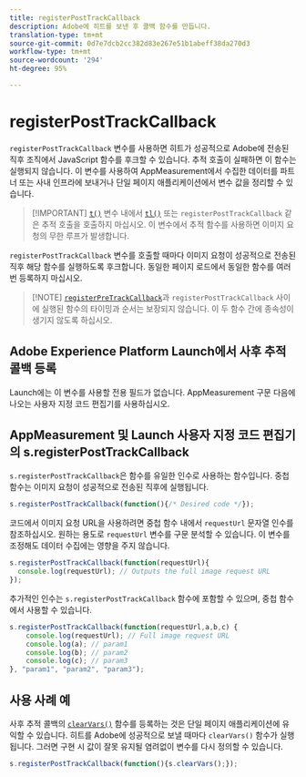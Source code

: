 ```yaml
---
title: registerPostTrackCallback
description: Adobe에 히트를 보낸 후 콜백 함수를 만듭니다.
translation-type: tm+mt
source-git-commit: 0d7e7dcb2cc382d83e267e51b1abeff38da270d3
workflow-type: tm+mt
source-wordcount: '294'
ht-degree: 95%

---
```



# registerPostTrackCallback

`registerPostTrackCallback` 변수를 사용하면 히트가 성공적으로 Adobe에 전송된 직후 조직에서 JavaScript 함수를 후크할 수 있습니다. 추적 호출이 실패하면 이 함수는 실행되지 않습니다. 이 변수를 사용하여 AppMeasurement에서 수집한 데이터를 파트너 또는 사내 인프라에 보내거나 단일 페이지 애플리케이션에서 변수 값을 정리할 수 있습니다.

>[!IMPORTANT] [`t()`](t-method.md) 변수 내에서 [`tl()`](tl-method.md) 또는 `registerPostTrackCallback` 같은 추적 호출을 호출하지 마십시오. 이 변수에서 추적 함수를 사용하면 이미지 요청의 무한 루프가 발생합니다.

`registerPostTrackCallback` 변수를 호출할 때마다 이미지 요청이 성공적으로 전송된 직후 해당 함수를 실행하도록 후크합니다. 동일한 페이지 로드에서 동일한 함수를 여러 번 등록하지 마십시오.

>[!NOTE] [`registerPreTrackCallback`](registerpretrackcallback.md)과 `registerPostTrackCallback` 사이에 실행된 함수의 타이밍과 순서는 보장되지 않습니다. 이 두 함수 간에 종속성이 생기지 않도록 하십시오.

## Adobe Experience Platform Launch에서 사후 추적 콜백 등록

Launch에는 이 변수를 사용할 전용 필드가 없습니다. AppMeasurement 구문 다음에 나오는 사용자 지정 코드 편집기를 사용하십시오.

## AppMeasurement 및 Launch 사용자 지정 코드 편집기의 s.registerPostTrackCallback

`s.registerPostTrackCallback`은 함수를 유일한 인수로 사용하는 함수입니다. 중첩 함수는 이미지 요청이 성공적으로 전송된 직후에 실행됩니다.

```js
s.registerPostTrackCallback(function(){/* Desired code */});
```

코드에서 이미지 요청 URL을 사용하려면 중첩 함수 내에서 `requestUrl` 문자열 인수를 참조하십시오. 원하는 용도로 `requestUrl` 변수를 구문 분석할 수 있습니다. 이 변수를 조정해도 데이터 수집에는 영향을 주지 않습니다.

```js
s.registerPostTrackCallback(function(requestUrl){
  console.log(requestUrl); // Outputs the full image request URL
});
```

추가적인 인수는 `s.registerPostTrackCallback` 함수에 포함할 수 있으며, 중첩 함수에서 사용할 수 있습니다.

```js
s.registerPostTrackCallback(function(requestUrl,a,b,c) {
    console.log(requestUrl); // Full image request URL
    console.log(a); // param1
    console.log(b); // param2
    console.log(c); // param3
}, "param1", "param2", "param3");
```

## 사용 사례 예

사후 추적 콜백의 [`clearVars()`](clearvars.md) 함수를 등록하는 것은 단일 페이지 애플리케이션에 유익할 수 있습니다. 히트를 Adobe에 성공적으로 보낼 때마다 `clearVars()` 함수가 실행됩니다. 그러면 구현 시 값이 잘못 유지될 염려없이 변수를 다시 정의할 수 있습니다.

```js
s.registerPostTrackCallback(function(){s.clearVars();});
```
